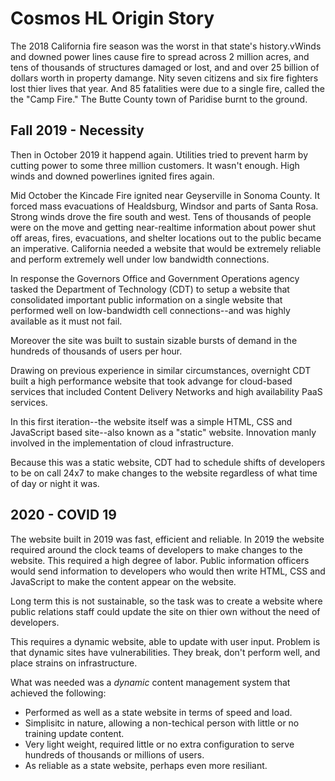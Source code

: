# Cosmos HL Origin Story

The 2018 California fire season was the worst in that state's history.vWinds and downed power lines cause fire to spread across 2 million acres, and tens of thousands of
structures damaged or lost, and and over 25 billion of dollars worth in property damange.  Nity seven citizens and six fire fighters lost thier lives that year. And 85 fatalities were due to a single fire, called the the "Camp Fire."  The Butte County town of Paridise burnt to the ground.

## Fall 2019 - Necessity

Then in October 2019 it happend again.  Utilities tried to prevent harm by cutting power to
some three million customers. It wasn't enough. High winds and downed powerlines ignited fires again.  

Mid October the Kincade Fire ignited near Geyserville in Sonoma County. It forced mass evacuations of Healdsburg, Windsor and parts of Santa Rosa. Strong winds drove the fire south and west. Tens of thousands of people were on the move and getting near-realtime information about power shut off areas, fires, evacuations, and shelter locations out to the public became an imperative.  California needed a website that would be extremely reliable and perform extremely well under low bandwidth connections.

In response the Governors Office and Government Operations agency tasked the Department of Technology (CDT) to setup a
website that consolidated important public information on a single website that performed well on low-bandwidth cell connections--and was highly available as it must not fail.

Moreover the site was built to sustain sizable bursts of demand in the hundreds of thousands of users per hour.

Drawing on previous experience in similar circumstances, overnight CDT built a high performance website that took advange for cloud-based
services that included Content Delivery Networks and high availability PaaS services.

In this first iteration--the website itself was a simple HTML, CSS and JavaScript based site--also known as a "static" website.
Innovation manly involved in the implementation of cloud infrastructure.

Because this was a static website, CDT had to schedule shifts of developers to be on call 24x7 to make changes to the website regardless
of what time of day or night it was.

## 2020 - COVID 19

The website built in 2019 was fast, efficient and reliable.  In 2019 the website required around the clock teams of developers to make changes to the website. This required a high degree of labor.  Public information officers would send information to developers who would then write HTML, CSS and JavaScript to make the content appear on the website.

Long term this is not sustainable, so the task was to create a website where public relations staff could update the site on thier own
without the need of developers. 

This requires a dynamic website, able to update with user input. Problem is that dynamic sites have vulnerabilities. They break, don't perform well, and place strains on infrastructure.

What was needed was a _dynamic_ content management system that achieved the following:

* Performed as well as a state website in terms of speed and load.
* Simplisitc in nature, allowing a non-techical person with little or no training update content.
* Very light weight, required little or no extra configuration to serve hundreds of thousands or millions of users.
* As reliable as a state website, perhaps even more resiliant.

